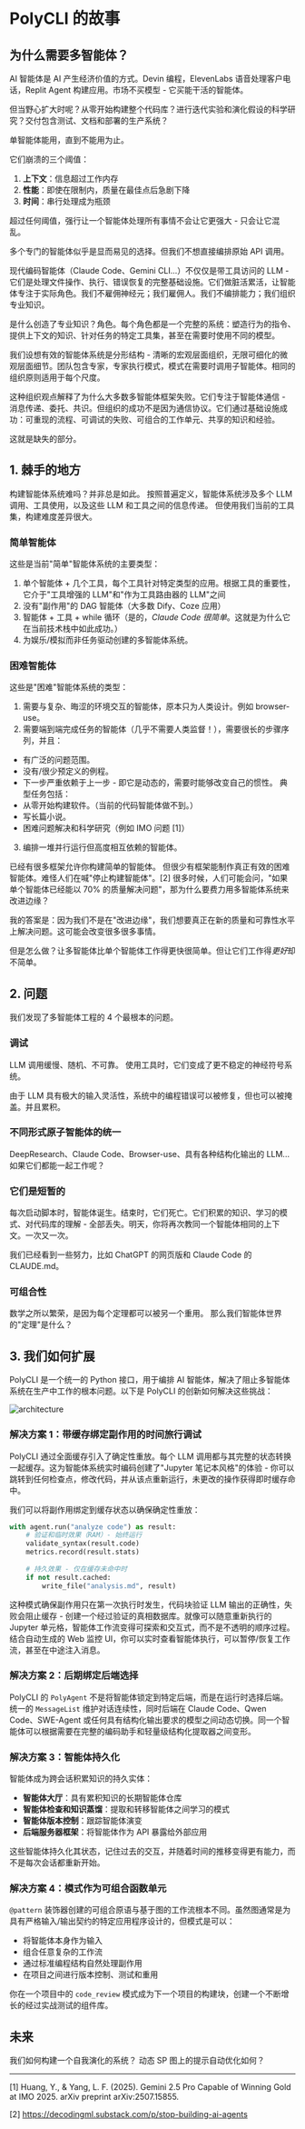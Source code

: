 # PolyCLI 的故事

## 为什么需要多智能体？

AI 智能体是 AI 产生经济价值的方式。Devin 编程，ElevenLabs 语音处理客户电话，Replit Agent 构建应用。市场不买模型 - 它买能干活的智能体。

但当野心扩大时呢？从零开始构建整个代码库？进行迭代实验和演化假设的科学研究？交付包含测试、文档和部署的生产系统？

单智能体能用，直到不能用为止。

它们崩溃的三个阈值：
1. **上下文**：信息超过工作内存
2. **性能**：即使在限制内，质量在最佳点后急剧下降
3. **时间**：串行处理成为瓶颈

超过任何阈值，强行让一个智能体处理所有事情不会让它更强大 - 只会让它混乱。

多个专门的智能体似乎是显而易见的选择。但我们不想直接编排原始 API 调用。

现代编码智能体（Claude Code、Gemini CLI...）不仅仅是带工具访问的 LLM - 它们是处理文件操作、执行、错误恢复的完整基础设施。它们做脏活累活，让智能体专注于实际角色。我们不雇佣神经元；我们雇佣人。我们不编排能力；我们组织专业知识。

是什么创造了专业知识？角色。每个角色都是一个完整的系统：塑造行为的指令、提供上下文的知识、针对任务的特定工具集，甚至在需要时使用不同的模型。

我们设想有效的智能体系统是分形结构 - 清晰的宏观层面组织，无限可细化的微观层面细节。团队包含专家，专家执行模式，模式在需要时调用子智能体。相同的组织原则适用于每个尺度。

这种组织观点解释了为什么大多数多智能体框架失败。它们专注于智能体通信 - 消息传递、委托、共识。但组织的成功不是因为通信协议。它们通过基础设施成功：可重现的流程、可调试的失败、可组合的工作单元、共享的知识和经验。

这就是缺失的部分。

## 1. 棘手的地方

构建智能体系统难吗？并非总是如此。
按照普遍定义，智能体系统涉及多个 LLM 调用、工具使用，以及这些 LLM 和工具之间的信息传递。
但使用我们当前的工具集，构建难度差异很大。

### 简单智能体
这些是当前"简单"智能体系统的主要类型：
1. 单个智能体 + 几个工具，每个工具针对特定类型的应用。根据工具的重要性，它介于"工具增强的 LLM"和"作为工具路由器的 LLM"之间
2. 没有"副作用"的 DAG 智能体（大多数 Dify、Coze 应用）
3. 智能体 + 工具 + while 循环（是的，*Claude Code 很简单*。这就是为什么它在当前技术栈中如此成功。）
4. 为娱乐/模拟而非任务驱动创建的多智能体系统。

### 困难智能体
这些是"困难"智能体系统的类型：
1. 需要与复杂、晦涩的环境交互的智能体，原本只为人类设计。例如 browser-use。
2. 需要端到端完成任务的智能体（几乎不需要人类监督！），需要很长的步骤序列，并且：
- 有广泛的问题范围。
- 没有/很少预定义的例程。
- 下一步严重依赖于上一步 - 即它是动态的，需要时能够改变自己的惯性。
典型任务包括：
- 从零开始构建软件。（当前的代码智能体做不到。）
- 写长篇小说。
- 困难问题解决和科学研究（例如 IMO 问题 [1]）
3. 编排一堆并行运行但高度相互依赖的智能体。

已经有很多框架允许你构建简单的智能体。
但很少有框架能制作真正有效的困难智能体。难怪人们在喊"停止构建智能体"。[2]
很多时候，人们可能会问，"如果单个智能体已经能以 70% 的质量解决问题"，那为什么要费力用多智能体系统来改进边缘？

我的答案是：因为我们不是在"改进边缘"，我们想要真正在新的质量和可靠性水平上解决问题。这可能会改变很多很多事情。

但是怎么做？让多智能体比单个智能体工作得更快很简单。但让它们工作得*更好*却不简单。

## 2. 问题

我们发现了多智能体工程的 4 个最根本的问题。

### 调试
LLM 调用缓慢、随机、不可靠。
使用工具时，它们变成了更不稳定的神经符号系统。

由于 LLM 具有极大的输入灵活性，系统中的编程错误可以被修复，但也可以被掩盖。并且累积。

### 不同形式原子智能体的统一
DeepResearch、Claude Code、Browser-use、具有各种结构化输出的 LLM...如果它们都能一起工作呢？

### 它们是短暂的
每次启动脚本时，智能体诞生。结束时，它们死亡。它们积累的知识、学习的模式、对代码库的理解 - 全部丢失。明天，你将再次教同一个智能体相同的上下文。一次又一次。

我们已经看到一些努力，比如 ChatGPT 的网页版和 Claude Code 的 CLAUDE.md。

### 可组合性
数学之所以繁荣，是因为每个定理都可以被另一个重用。
那么我们智能体世界的"定理"是什么？

## 3. 我们如何扩展

PolyCLI 是一个统一的 Python 接口，用于编排 AI 智能体，解决了阻止多智能体系统在生产中工作的根本问题。以下是 PolyCLI 的创新如何解决这些挑战：

![architecture](architecture.png)
### 解决方案 1：带缓存绑定副作用的时间旅行调试
PolyCLI 通过全面缓存引入了确定性重放。每个 LLM 调用都与其完整的状态转换一起缓存。这为智能体系统实时编码创建了"Jupyter 笔记本风格"的体验 - 你可以跳转到任何检查点，修改代码，并从该点重新运行，未更改的操作获得即时缓存命中。

我们可以将副作用绑定到缓存状态以确保确定性重放：

```python
with agent.run("analyze code") as result:
    # 验证和临时效果（RAM）- 始终运行
    validate_syntax(result.code)
    metrics.record(result.stats)
    
    # 持久效果 - 仅在缓存未命中时
    if not result.cached:
        write_file("analysis.md", result)
```

这种模式确保副作用只在第一次执行时发生，代码块验证 LLM 输出的正确性，失败会阻止缓存 - 创建一个经过验证的真相数据库。就像可以随意重新执行的 Jupyter 单元格，智能体工作流变得可探索和交互式，而不是不透明的顺序过程。结合自动生成的 Web 监控 UI，你可以实时查看智能体执行，可以暂停/恢复工作流，甚至在中途注入消息。

### 解决方案 2：后期绑定后端选择
PolyCLI 的 `PolyAgent` 不是将智能体锁定到特定后端，而是在运行时选择后端。统一的 `MessageList` 维护对话连续性，同时后端在 Claude Code、Qwen Code、SWE-Agent 或任何具有结构化输出要求的模型之间动态切换。同一个智能体可以根据需要在完整的编码助手和轻量级结构化提取器之间变形。

### 解决方案 3：智能体持久化
智能体成为跨会话积累知识的持久实体：
- **智能体大厅**：具有累积知识的长期智能体仓库
- **智能体检查和知识蒸馏**：提取和转移智能体之间学习的模式
- **智能体版本控制**：跟踪智能体演变
- **后端服务器框架**：将智能体作为 API 暴露给外部应用

这些智能体持久化其状态，记住过去的交互，并随着时间的推移变得更有能力，而不是每次会话都重新开始。

### 解决方案 4：模式作为可组合函数单元
`@pattern` 装饰器创建的可组合原语与基于图的工作流根本不同。虽然图通常是为具有严格输入/输出契约的特定应用程序设计的，但模式是可以：
- 将智能体本身作为输入
- 组合任意复杂的工作流
- 通过标准编程结构自然处理副作用
- 在项目之间进行版本控制、测试和重用

你在一个项目中的 `code_review` 模式成为下一个项目的构建块，创建一个不断增长的经过实战测试的组件库。

## 未来

我们如何构建一个自我演化的系统？
动态 SP 图上的提示自动优化如何？

---

[1] Huang, Y., & Yang, L. F. (2025). Gemini 2.5 Pro Capable of Winning Gold at IMO 2025. arXiv preprint arXiv:2507.15855.

[2] https://decodingml.substack.com/p/stop-building-ai-agents
